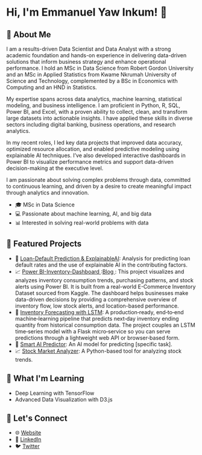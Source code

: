 # Hi, I'm Emmanuel Yaw Inkum! 👋

## 🌟 About Me
I am a results-driven Data Scientist and Data Analyst with a strong academic foundation and hands-on experience in delivering data-driven solutions that inform business strategy and enhance operational performance. I hold an MSc in Data Science from Robert Gordon University and an MSc in Applied Statistics from Kwame Nkrumah University of Science and Technology, complemented by a BSc in Economics with Computing and an HND in Statistics.

My expertise spans across data analytics, machine learning, statistical modeling, and business intelligence. I am proficient in Python, R, SQL, Power BI, and Excel, with a proven ability to collect, clean, and transform large datasets into actionable insights. I have applied these skills in diverse sectors including digital banking, business operations, and research analytics.

In my recent roles, I led key data projects that improved data accuracy, optimized resource allocation, and enabled predictive modeling using explainable AI techniques. I’ve also developed interactive dashboards in Power BI to visualize performance metrics and support data-driven decision-making at the executive level.

I am passionate about solving complex problems through data, committed to continuous learning, and driven by a desire to create meaningful impact through analytics and innovation.
- 🎓 MSc in Data Science
- 💻 Passionate about machine learning, AI, and big data
- 📊 Interested in solving real-world problems with data

## 🔭 Featured Projects
- 🧠 [Loan-Default Prediction & ExplainableAI](https://inkumsah2012.shinyapps.io/Loan/): Analysis for predicting loan default rates and the use of explainable AI in the contributing factors.
- 📈 [Power BI-Inventory-Dashboard ](https://github.com/inkumsah2012/Powerbi-inventory-dashboard)   :[Blog   ](https://inkumsah2012.github.io/Powerbi-inventory-dashboard): This project visualizes and analyzes inventory consumption trends, purchasing patterns, and stock alerts using Power BI. It is built from a real-world E-Commerce Inventory Dataset sourced from Kaggle. The dashboard helps businesses make data-driven decisions by providing a comprehensive overview of inventory flow, low stock alerts, and location-based performance.
- 🧠 [Inventory Forecasting with LSTM](https://github.com/inkumsah2012/inventory-flask-app): A production‑ready, end‑to‑end machine‑learning pipeline that predicts next‑day inventory ending quantity from historical consumption data. The project couples an LSTM time‑series model with a Flask micro‑service so you can serve predictions through a lightweight web API or browser‑based form.
- 🧠 [Smart AI Predictor](https://github.com/inkumsah2012/smart-ai-predictor): An AI model for predicting [specific task].
- 📈 [Stock Market Analyzer](https://github.com/inkumsah2012/stock-market-analyzer): A Python-based tool for analyzing stock trends.


## 🌱 What I'm Learning
- Deep Learning with TensorFlow
- Advanced Data Visualization with D3.js

## 🚀 Let's Connect
- 🌐 [Website](https://inkumsah2012.github.io/emmanuelinkum/)
- 💼 [LinkedIn](https://www.linkedin.com/in/emmanuel-yaw-inkum-769bb1125)
- 🐦 [Twitter](https://twitter.com/yourhandle)
